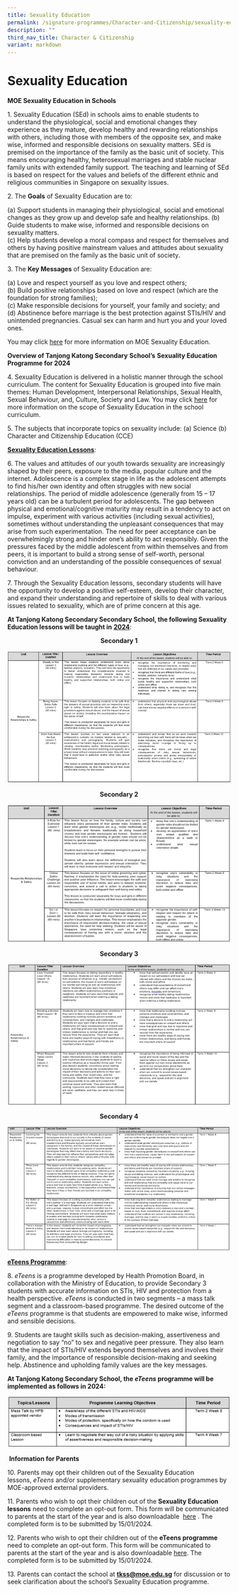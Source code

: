 ```yaml
---
title: Sexuality Education
permalink: /signature-programmes/Character-and-Citizenship/sexuality-education/
description: ""
third_nav_title: Character & Citizenship
variant: markdown
---
```

# Sexuality Education
**MOE Sexuality Education in Schools**

1\.  Sexuality Education (SEd) in schools aims to enable students to understand the physiological, social and emotional changes they experience as they mature, develop healthy and rewarding relationships with others, including those with members of the opposite sex, and make wise, informed and responsible decisions on sexuality matters. SEd is premised on the importance of the family as the basic unit of society. This means encouraging healthy, heterosexual marriages and stable nuclear family units with extended family support. The teaching and learning of SEd is based on respect for the values and beliefs of the different ethnic and religious communities in Singapore on sexuality issues.

2\.  The **Goals** of Sexuality Education are to:

(a)  Support students in managing their physiological, social and emotional changes as they grow up and develop safe and healthy relationships.
(b)  Guide students to make wise, informed and responsible decisions on sexuality matters.  
(c)  Help students develop a moral compass and respect for themselves and others by having positive mainstream values and attitudes about sexuality that are premised on the family as the basic unit of society.

3\.  The **Key Messages** of Sexuality Education are:

(a)  Love and respect yourself as you love and respect others;  
(b)  Build positive relationships based on love and respect (which are the foundation for strong families);  
(c)  Make responsible decisions for yourself, your family and society; and  
(d)  Abstinence before marriage is the best protection against STIs/HIV and unintended pregnancies. Casual sex can harm and hurt you and your loved ones.

You may click&nbsp;<a href="https://go.gov.sg/moe-sexuality-education" target="_blank">here</a>&nbsp;for more information on MOE Sexuality Education.

**Overview of Tanjong Katong Secondary**&nbsp;**School’s**&nbsp;**Sexuality Education Programme for 2024**

4\.  Sexuality Education is delivered in a holistic manner through the school curriculum. The content for Sexuality Education is grouped into five main themes: Human Development, Interpersonal Relationships, Sexual Health, Sexual Behaviour, and, Culture, Society and Law. You may click&nbsp;<a href="https://go.gov.sg/moe-sexuality-education-scope" target="_blank">here</a>&nbsp;for more information on the scope of Sexuality Education in the school curriculum.

5\.  The subjects that incorporate topics on sexuality include:
(a) Science
(b) Character and Citizenship Education (CCE)

<b><u>Sexuality Education Lessons</u></b>:

6\.  The values and attitudes of our youth towards sexuality are increasingly shaped by their peers, exposure to the media, popular culture and the internet. Adolescence is a complex stage in life as the adolescent attempts to find his/her own identity and often struggles with new social relationships. The period of middle adolescence (generally from 15 – 17 years old) can be a turbulent period for adolescents. The gap between physical and emotional/cognitive maturity may result in a tendency to act on impulse, experiment with various activities (including sexual activities), sometimes without understanding the unpleasant consequences that may arise from such experimentation. The need for peer acceptance can be overwhelmingly strong and hinder one’s ability to act responsibly. Given the pressures faced by the middle adolescent from within themselves and from peers, it is important to build a strong sense of self-worth, personal conviction and an understanding of the possible consequences of sexual behaviour.

7\.  Through the Sexuality Education lessons, secondary students will have the opportunity to develop a positive self-esteem, develop their character, and expand their understanding and repertoire of skills to deal with various issues related to sexuality, which are of prime concern at this age.

**At Tanjong Katong Secondary Secondary School, the following Sexuality Education lessons will be taught in**&nbsp;<u><b>2024</b></u>:

<p style="text-align: center;"><b>Secondary 1</b></p>

![](/images/Signature%20Programmes/Sexuality%20Education/sec1sed.jpeg)

<p style="text-align: center;"><b>Secondary 2</b></p>

![](/images/Signature%20Programmes/Sexuality%20Education/sec2sed.jpeg)

<p style="text-align: center;"><b>Secondary 3</b></p>

![](/images/Signature%20Programmes/Sexuality%20Education/sec3sed.jpeg)

<p style="text-align: center;"><b>Secondary 4</b></p>

![](/images/Signature%20Programmes/Sexuality%20Education/sec4sed.jpeg)

<u><b>eTeens Programme</b></u>:

8\.  _eTeens_&nbsp;is a programme developed by Health Promotion Board, in collaboration with the Ministry of Education, to provide Secondary 3 students with accurate information on STIs, HIV and protection from a health perspective.&nbsp;_eTeens_&nbsp;is conducted in two segments – a mass talk segment and a classroom-based programme. The desired outcome of the *eTeens* programme is that students are empowered to make wise, informed and sensible decisions.

9\.  Students are taught skills such as decision-making, assertiveness and negotiation to say “no” to sex and negative peer pressure. They also learn that the impact of STIs/HIV extends beyond themselves and involves their family, and the importance of responsible decision-making and seeking help. Abstinence and upholding family values are the key messages.

**At Tanjong Katong Secondary School, the&nbsp;*eTeens*&nbsp;programme will be implemented as follows in 2024:**

![](/images/Signature%20Programmes/Sexuality%20Education/eteenssed.jpeg)

&nbsp;**Information for Parents**

10\.  Parents may opt their children out of the Sexuality Education lessons,&nbsp;_eTeens_&nbsp;and/or supplementary sexuality education programmes by MOE-approved external providers.

11\.  Parents who wish to opt their children out of the&nbsp;**Sexuality Education lessons** need to complete an opt-out form. This form will be communicated to parents at the start of the year and is also downloadable &nbsp;[here](https://go.gov.sg/tksed24-opt-out)&nbsp;. The completed form is to be submitted by 15/01/2024.

12\.  Parents who wish to opt their children out of the **eTeens programme** need to complete an opt-out form. This form will be communicated to parents at the start of the year and is also downloadable [here](https://go.gov.sg/tksed24-opt-out). The completed form is to be submitted by 15/01/2024.

13\. Parents can contact the school at&nbsp;**tkss@moe.edu.sg**&nbsp;for discussion or to seek clarification about the school’s Sexuality Education programme.